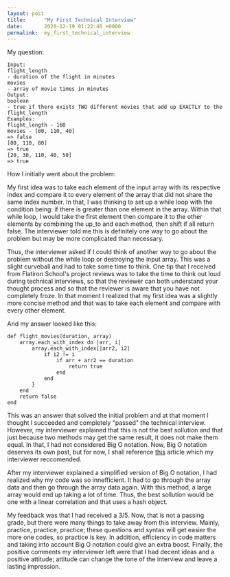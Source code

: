 ```yaml
---
layout: post
title:      "My First Technical Interview"
date:       2020-12-19 01:22:46 +0000
permalink:  my_first_technical_interview
---
```



My question:

```
Input:
flight_length
- duration of the flight in minutes
movies
- array of movie times in minutes
Output:
boolean
- true if there exists TWO different movies that add up EXACTLY to the flight_length
Examples:
flight_length - 160
movies - [80, 110, 40]
=> false
[80, 110, 80]
=> true
[20, 30, 110, 40, 50]
=> true
```

How I initially went about the problem:

My first idea was to take each element of the input array with its respective index and compare it to every element of the array that did not share the same index number. In that, I was thinking to set up a while loop with the condition being: if there is  greater than one element in the array.  Within that while loop, I would take the first element then compare it to the other elements by combining the up_to and each method, then shift if all return false. The interviewer told me this is definitely one way to go about the problem but may be more complicated than necessary.

Thus, the interviewer asked if I could think of another way to go about the problem without the while loop or destroying the input array. This was a slight curveball and had to take some time to think. One tip that I received from Flatiron School's project reviews was to take the time to think out loud during technical interviews, so that the reviewer can both understand your thought process and so that the reviewer is aware that you have not completely froze. In that moment I realized that my first idea was a slightly more concise method and that was to take each element and compare with every other element. 

And my answer looked like this:
```
def flight_movies(duration, array)
    array.each_with_index do |arr, i|
        array.each_with_index{|arr2, i2| 
            if i2 != i
                if arr + arr2 == duration
                    return true
                end
            end
        }
    end
    return false
end
```

This was an answer that solved the initial problem and at that moment I thought I succeeded and completely "passed" the technical interview. However, my interviewer explained that this is not the best sollution and that just because two methods may get the same result, it does not make them equal. In that, I had not considered Big O notation. Now, Big O notation deserves its own post, but for now, I shall reference [this](https://www.interviewcake.com/article/python/big-o-notation-time-and-space-complexity) article which my interviewer reccomended. 

After my interviewer explained a simplified version of Big O notation, I had realized why my code was so innefficient. It had to go through the array data and then go through the array data again. With this method, a large array would end up taking a lot of time. Thus, the best sollution would be one with a linear correlation and that uses a hash object.

My feedback was that I had received a 3/5. Now, that is not a passing grade, but there were many things to take away from this interview. Mainly, practice, practice, practice; these questions and syntax will get easier the more one codes, so practice is key. In addition, efficiency in code matters and taking into account Big O notation could give an extra boost. Finally, the positive comments my interviewer left were that I had decent ideas and a positive attitude; attitude can change the tone of the interview and leave a lasting impression.

